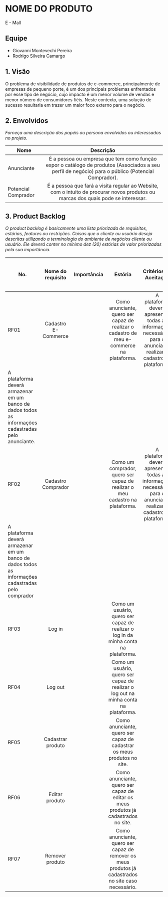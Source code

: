 # NOME DO PRODUTO

E - Mall

## Equipe

-   Giovanni Montevechi Pereira
-   Rodrigo Silveira Camargo

## 1. Visão

O problema de visibilidade de produtos de e-commerce, principalmente de empresas de pequeno porte, é um dos principais problemas enfrentados por esse tipo de negócio, cujo impacto é um menor volume de vendas e menor número de consumidores fiéis. Neste contexto, uma solução de sucesso resultaria em trazer um maior foco externo para o negócio.

## 2. Envolvidos

_Forneça uma descrição dos papéis ou persona envolvidos ou interessados no projeto._

| Nome                |                                                                     Descrição                                                                     |
| ------------------- | :-----------------------------------------------------------------------------------------------------------------------------------------------: |
| Anunciante          | É a pessoa ou empresa que tem como função expor o catálogo de produtos (Associados a seu perfil de negócio) para o público (Potencial Comprador). |
| Potencial Comprador |         É a pessoa que fará a visita regular ao Website, com o intuito de procurar novos produtos ou marcas dos quais pode se interessar.         |

## 3. Product Backlog

_O product backlog é basicamente uma lista priorizada de requisitos, estórias, features ou restrições. Coisas que o cliente ou usuário deseja descritas utilizando a terminologia do ambiente de negócios cliente ou usuário. Ele deverá conter no mínimo dez (20) estórias de valor priorizadas pela sua importância._

| No.  |  Nome do requisito  | Importância |                                               Estória                                                | Critérios de Aceitação | Link para o Protótipo de Baixa Fidelidade |
| ---- | :-----------------: | :---------: | :--------------------------------------------------------------------------------------------------: | :--------------------: | :---------------------------------------: |
| RF01 | Cadastro E-Commerce |             |       Como anunciante, quero ser capaz de realizar o cadastro de meu e-commerce na plataforma.       | A plataforma deverá apresentar todas as informações necessárias para o anunciante realizar o cadastro na plataforma. 
                                                                                                                                                    A plataforma deverá armazenar em um banco de dados todos as informações cadastradas pelo anunciante. |    |
| RF02 | Cadastro Comprador  |             |             Como um comprador, quero ser capaz de realizar o meu cadastro na plataforma.             | A plataforma deverá apresentar todas as informações necessárias para o anunciante realizar o cadastro na plataforma. 
                                                                                                                                                    A plataforma deverá armazenar em um banco de dados todos as informações cadastradas pelo comprador |  |
| RF03 |       Log in        |             |         Como um usuário, quero ser capaz de realizar o log in da minha conta na plataforma.          |                        |                                           |
| RF04 |       Log out       |             |         Como um usuário, quero ser capaz de realizar o log out na minha conta na plataforma.         |                        |                                           |
| RF05 |  Cadastrar produto  |             |               Como anunciante, quero ser capaz de cadastrar os meus produtos no site.                |                        |                                           |
| RF06 |   Editar produto    |             |         Como anunciante, quero ser capaz de editar os meus produtos já cadastrados no site.          |                        |                                           |
| RF07 |   Remover produto   |             | Como anunciante, quero ser capaz de remover os meus produtos já cadastrados no site caso necessário. |                        |                                           |
